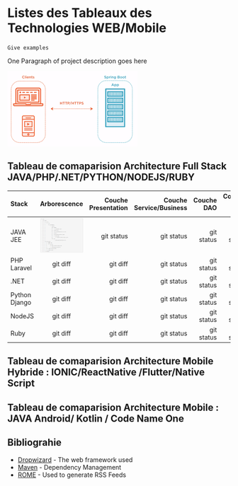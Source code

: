 #  Listes des Tableaux  des Technologies WEB/Mobile

```
Give examples

```
One Paragraph of project description goes here



![Alt text](/archi/images/clientSpringboot.png?raw=true "Title")



## Tableau de comaparision Architecture Full Stack  JAVA/PHP/.NET/PYTHON/NODEJS/RUBY

| Stack | Arborescence  | Couche Presentation |Couche Service/Business |Couche DAO |Couche REST API |Configuration |
| :---         |     :---:      |          ---: |         ---: |          ---: |          ---: |        ---: |
| JAVA JEE | ![Alt text](/archi/images/springboot-project-structure.png?raw=true "Spring Boot")    | git status    | git status    | git status    | git status    | git status    |
| PHP Laravel    | git diff       | git diff      | git status    | git status    | git status    | git status    |
| .NET    | git diff       | git diff      | git status    | git status    | git status    | git status    |
| Python Django     | git diff       | git diff      | git status    | git status    | git status    | git status    |
| NodeJS    | git diff       | git diff      | git status    | git status    | git status    | git status    |
| Ruby    | git diff       | git diff      | git status    | git status    | git status    | git status    |


## Tableau de comaparision Architecture Mobile Hybride  :  IONIC/ReactNative /Flutter/Native Script


## Tableau de comaparision Architecture Mobile     :  JAVA Android/ Kotlin / Code Name One


## Bibliograhie

* [Dropwizard](http://www.dropwizard.io/1.0.2/docs/) - The web framework used
* [Maven](https://maven.apache.org/) - Dependency Management
* [ROME](https://rometools.github.io/rome/) - Used to generate RSS Feeds
